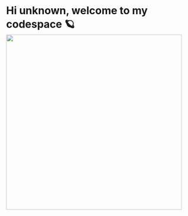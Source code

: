<h1 style="margin: 0;">Hi unknown, welcome to my codespace 🪐</h1>

<img align="center" src="https://cdn.dribbble.com/users/452800/screenshots/2423898/icon.gif" style="width: 475px;">
